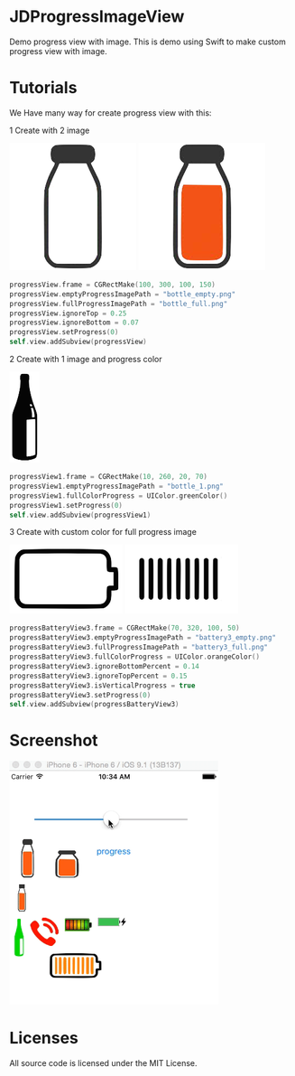 # JDProgressImageView
Demo progress view with image. This is demo using Swift to make custom progress view with image.


# Tutorials

We Have many way for create progress view with this:

1 Create with 2 image

![Output sample](https://raw.githubusercontent.com/jackdao1992/JDProgressImageView/master/ProgressCustom/ProgressCustom/bottle_empty.png)
![Output sample](https://raw.githubusercontent.com/jackdao1992/JDProgressImageView/master/ProgressCustom/ProgressCustom/bottle_full.png)

```swift
progressView.frame = CGRectMake(100, 300, 100, 150)
progressView.emptyProgressImagePath = "bottle_empty.png"
progressView.fullProgressImagePath = "bottle_full.png"
progressView.ignoreTop = 0.25
progressView.ignoreBottom = 0.07
progressView.setProgress(0)
self.view.addSubview(progressView)
```

2 Create with 1 image and progress color

![Output sample](https://raw.githubusercontent.com/jackdao1992/JDProgressImageView/master/ProgressCustom/ProgressCustom/bottle_1.png)

```swift
progressView1.frame = CGRectMake(10, 260, 20, 70)
progressView1.emptyProgressImagePath = "bottle_1.png"
progressView1.fullColorProgress = UIColor.greenColor()
progressView1.setProgress(0)
self.view.addSubview(progressView1)
```

3 Create with custom color for full progress image

![Output sample](https://raw.githubusercontent.com/jackdao1992/JDProgressImageView/master/ProgressCustom/ProgressCustom/battery3_empty.png)
![Output sample](https://raw.githubusercontent.com/jackdao1992/JDProgressImageView/master/ProgressCustom/ProgressCustom/battery3_full.png)

```swift
progressBatteryView3.frame = CGRectMake(70, 320, 100, 50)
progressBatteryView3.emptyProgressImagePath = "battery3_empty.png"
progressBatteryView3.fullProgressImagePath = "battery3_full.png"
progressBatteryView3.fullColorProgress = UIColor.orangeColor()
progressBatteryView3.ignoreBottomPercent = 0.14
progressBatteryView3.ignoreTopPercent = 0.15
progressBatteryView3.isVerticalProgress = true
progressBatteryView3.setProgress(0)
self.view.addSubview(progressBatteryView3)
```

# Screenshot

![Output sample](https://raw.githubusercontent.com/jackdao1992/JDProgressImageView/master/Screenshot/screenshot.gif)

# Licenses

All source code is licensed under the MIT License.
